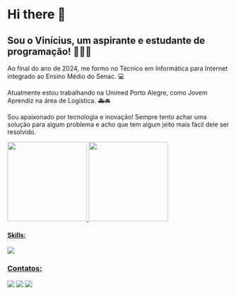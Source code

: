 # Hi there 👋
## Sou o Vinícius, um aspirante e estudante de programação! 👨🏻‍💻
 Ao final do ano de 2024, me formo no Técnico em Informática para Internet integrado ao Ensino Médio do Senac. 💻

Atualmente estou trabalhando na Unimed Porto Alegre, como Jovem Aprendiz na área de Logística. 🚑🚘

Sou apaixonado por tecnologia e inovação! Sempre tento achar uma solução para algum problema e acho que tem algum jeito mais fácil dele ser resolvido.

<div>
<a href="https://github.com/viniross">
<img loading="lazy" height="180em" src="https://github-readme-stats.vercel.app/api/top-langs/?username=viniross&layout=compact&langs_count=7&theme=dracula"/>
<img loading="lazy" height="180em" src="https://github-readme-stats.vercel.app/api?username=viniross&show_icons=true&theme=dracula&include_all_commits=true&count_private=true"/>
</div>

#### Skills:
<div>
            <img src="https://cdn.jsdelivr.net/gh/devicons/devicon@latest/icons/html5/html5-original.svg" />    
</div>

### Contatos:

<div>
<a href="https://instagram.com/_viniross" target="_blank"><img loading="lazy" src="https://img.shields.io/badge/-Instagram-%23E4405F?style=for-the-badge&logo=instagram&logoColor=white" target="_blank"></a>
<a href = "mailto:viniciusrossw@hotmail.com"><img loading="lazy" src="https://img.shields.io/badge/Microsoft_Outlook-0078D4?style=for-the-badge&logo=microsoft-outlook&logoColor=white" target="_blank"></a>
<a href="https://www.linkedin.com/in/vinicius-ross" target="_blank"><img loading="lazy" src="https://img.shields.io/badge/-LinkedIn-%230077B5?style=for-the-badge&logo=linkedin&logoColor=white" target="_blank"></a>   
</div>


<!--
**viniross/viniross** is a ✨ _special_ ✨ repository because its `README.md` (this file) appears on your GitHub profile.
![Outlook](https://img.shields.io/badge/Microsoft_Outlook-0078D4?style=for-the-badge&logo=microsoft-outlook&logoColor=white)
Here are some ideas to get you started:

- 🔭 I’m currently working on ...
- 🌱 I’m currently learning ...
- 👯 I’m looking to collaborate on ...
- 🤔 I’m looking for help with ...
- 💬 Ask me about ...
- 📫 How to reach me: ...
- 😄 Pronouns: ...
- ⚡ Fun fact: ...
-->
